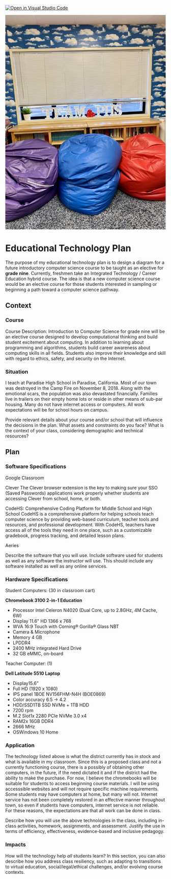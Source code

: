 [![Open in Visual Studio Code](https://classroom.github.com/assets/open-in-vscode-f059dc9a6f8d3a56e377f745f24479a46679e63a5d9fe6f495e02850cd0d8118.svg)](https://classroom.github.com/online_ide?assignment_repo_id=5862778&assignment_repo_type=AssignmentRepo)

![alt text](IMG_1703.jpg)
# Educational Technology Plan

The purpose of my educational technology plan is to design a diagram for a future introductory computer science course to be taught as an elective for **grade nine**. Currently, freshmen take an Integrated Technology / Career Education hybrid course.  The idea is that a new computer science course would be an elective course for those students interested in sampling or beginning a path toward a computer science pathway.

## Context

### Course

Course Description: Introduction to Computer Science for grade nine will be an elective course designed to develop computational thinking and build student excitement
about computing. In addition to learning about programming and algorithms, students build career awareness about
computing skills in all fields. Students also improve their knowledge and skill with regard to ethics, safety, and
security on the Internet.

### Situation

I teach at Paradise High School in Paradise, California.  Most of our town was destroyed in the Camp Fire on November 8, 2018. Along with the emotional scars, the population was also devastated financially. Families live in trailers on their empty home lots or reside in other means of sub-par housing.  Many do not have internet access or computers.  All work expectations will be for school hours on campus.

Provide relevant details about your course and/or school that will influence the
decisions in the plan. What assets and constraints do you face? What is the
context of your class, considering demographic and technical resources?

## Plan

### Software Specifications

Google Classroom


Clever
The Clever browser extension is the key to making sure your SSO (Saved Passwords) applications work properly whether students are accessing Clever from school, home, or both.

CodeHS: Comprehensive Coding Platform for Middle School and High School
CodeHS is a comprehensive platform for helping schools teach computer science by providing web-based curriculum, teacher tools and resources, and professional development. With CodeHS, teachers have access all of the tools they need in one place, such as a customizable gradebook, progress tracking, and detailed lesson plans.

Aeries

Describe the software that you will use. Include software used for students as
well as any software the instructor will use. This should include any software
installed as well as any online services.

### Hardware Specifications

Student Computers: (30 in classroom cart)

**Chromebook 3100 2-in-1 Education**

- Processor Intel Celeron N4020 (Dual Core, up to 2.8GHz, 4M Cache, 6W)
- Display 11.6" HD 1366 x 768 
- WVA 16:9 Touch with Corning® Gorilla® Glass NBT
- Camera & Microphone
- Memory 4 GB
- LPDDR4
- 2400 MHz integrated Hard Drive
- 32 GB eMMC, on-board

Teacher Computer: (1)

**Dell Latitude 5510 Laptop**

- Display15.6”
- Full HD (1920 x 1080)
- IPS panel 1BOE NV156FHM-N4H (BOE0869)
- Color accuracy 6.5 -> 4.2
- HDD/SSD1TB SSD NVMe + 1TB HDD
- 7200 rpm
- M.2 Slot1x 2280 PCIe NVMe 3.0 x4
- RAM2x 16GB DDR4
- 2666 MHz
- OSWindows 10 Home

### Application

The technology listed above is what the district currently has in stock and what is available in my classroom. Since this is a proposed class and not a currently functioning course, there is a possibly of obtaining other computers, in the future, if the need dictated it and if the district had the ability to make the purchase.  For now, I believe the chromebooks will be suitable for students to access beginning course materials.  I will be using accesssible websites and will not require specific machine requirements.  Some students may have computers at home, but many will not. Internet service has not been completely restored in an effective manner throughout town, so even if students have computers, internet service is not reliable.  For these reasons, the expectations are that all work can be done in class. 

Describe how you will use the above technologies in the class, including
in-class activities, homework, assignments, and assessment. Justify the use
in terms of efficiency, effectiveness, evidence-based and inclusive pedagogy.

### Impacts

How will the technology help *all* students learn? In this section, you can also
describe how you address class resiliency, such as adapting to
transitions to virtual education, social/legal/ethical challenges,  and/or
evolving course contexts.
